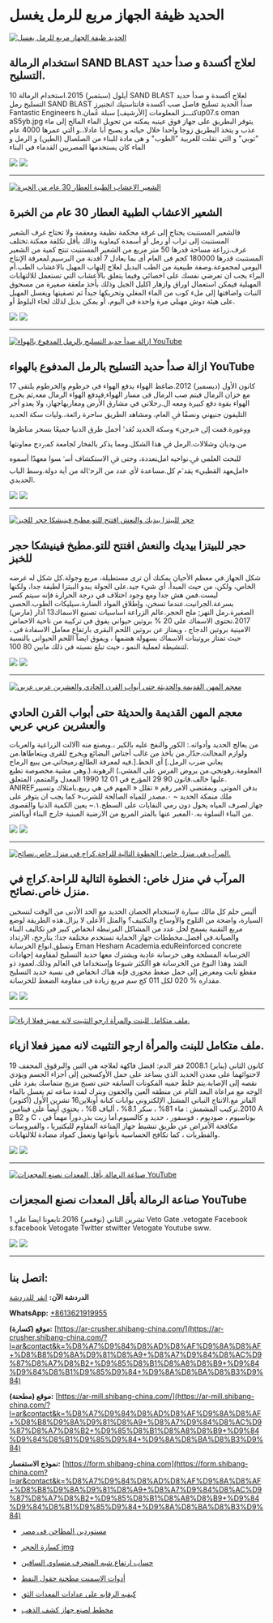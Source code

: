 # الحديد ظيفة الجهاز مربع للرمل يغسل

<a href="https://swt.shibang-china.com/?l=ar&img&k=%D8%A7%D9%84%D8%AD%D8%AF%D9%8A%D8%AF+%D8%B8%D9%8A%D9%81%D8%A9+%D8%A7%D9%84%D8%AC%D9%87%D8%A7%D8%B2+%D9%85%D8%B1%D8%A8%D8%B9+%D9%84%D9%84%D8%B1%D9%85%D9%84+%D9%8A%D8%BA%D8%B3%D9%84" target="_blank">![الحديد ظيفة الجهاز مربع للرمل يغسل](http://static.shibang-china.com/all-800x300/108.jpg)</a>

## استخدام الرمالة SAND BLAST لعلاج أكسدة و صدأ حديد التسليح.
10 أيلول (سبتمبر) 2015.استخدام الرمالة SAND BLAST لعلاج أكسدة و صدأ حديد التسليح رمل SAND BLAST صدأ الحديد تسليح فاصل صب أكسدة فانتاستيك انجنيرز Fantastic Engineers h.كنـــز المعلومات [الأرشيف] سبلة عُمانup07.s oman aS5yb.jpg يتوفر البطريق على جهاز فوق عينبه يمكنه من تحويل الماء المالح إلى ماء عذب و يتخذ البطريق زوجا واحدا خلال حياته و يصبح أبا عادلا،.و التي عمرها 4000 عام &quot;توبي&quot; و التي نقلت للعربية &quot;الطوب&quot; و هى مادة للبناء من الصلصال (الطين) و الرمل و الماء كان يستخدمها المصريين القدماء في البناء


<a href="https://whatsapp.shibangsoft.com/WhatsApp.php" target="_blank" title="WhatsApp">![](http://static.shibang-china.com/icon/whatsapp.png)</a> <a href="https://swt.shibang-china.com/?l=ar&icon&k=%D8%A7%D9%84%D8%AD%D8%AF%D9%8A%D8%AF+%D8%B8%D9%8A%D9%81%D8%A9+%D8%A7%D9%84%D8%AC%D9%87%D8%A7%D8%B2+%D9%85%D8%B1%D8%A8%D8%B9+%D9%84%D9%84%D8%B1%D9%85%D9%84+%D9%8A%D8%BA%D8%B3%D9%84" target="_blank">![](http://static.shibang-china.com/icon/chat-ar.png)</a>

---

<a href="https://swt.shibang-china.com/?l=ar&img&k=%D8%A7%D9%84%D8%AD%D8%AF%D9%8A%D8%AF+%D8%B8%D9%8A%D9%81%D8%A9+%D8%A7%D9%84%D8%AC%D9%87%D8%A7%D8%B2+%D9%85%D8%B1%D8%A8%D8%B9+%D9%84%D9%84%D8%B1%D9%85%D9%84+%D9%8A%D8%BA%D8%B3%D9%84" target="_blank">![الشعير الاعشاب الطبية العطار 30 عام من الخبرة](http://static.shibang-china.com/all-800x300/1516.jpg)</a>

## الشعير الاعشاب الطبية العطار 30 عام من الخبرة
فالشعير المستنبت يحتاج إلى غرفة محكمة نظيفة ومعقمة ولا تحتاج غرف الشعير المستنبت إلى تراب أو رمل أو أسمدة كيماوية وذلك بأقل تكلفة ممكنة.تختلف غرف.زراعة مساحة قدرها 50 متر مربع من الشعير المستنبت تنتج كمية من الشعير المستنبت قدرها 180000 كجم فى العام أى بما يعادل 7 أفدنة من البرسيم.لمعرفة الإنتاج اليومى لمجموعة.وصفة طبيعية من الطب البديل لعلاج إلتهاب المهبل بالاعشاب الطب.أم البراء يجب ان تعرضي نفسك على اخصائي وفيما يتعلق بالأعشاب التي تستعمل للالتهابات المهبلية فيمكن استعمال اوراق وازهار اكليل الجبل وذلك بأخذ ملعقة صغيرة من مسحوق النبات واضافتها إلى ملء كوب من الماء المغلي وتحريكها جيداً ثم تصفيتها ويغسل المهبل على هيئة دوش مهبلي مرة واحدة في اليوم، أو يمكن بديل لذلك لحاء البلوط أو.


<a href="https://whatsapp.shibangsoft.com/WhatsApp.php" target="_blank" title="WhatsApp">![](http://static.shibang-china.com/icon/whatsapp.png)</a> <a href="https://swt.shibang-china.com/?l=ar&icon&k=%D8%A7%D9%84%D8%AD%D8%AF%D9%8A%D8%AF+%D8%B8%D9%8A%D9%81%D8%A9+%D8%A7%D9%84%D8%AC%D9%87%D8%A7%D8%B2+%D9%85%D8%B1%D8%A8%D8%B9+%D9%84%D9%84%D8%B1%D9%85%D9%84+%D9%8A%D8%BA%D8%B3%D9%84" target="_blank">![](http://static.shibang-china.com/icon/chat-ar.png)</a>

---

<a href="https://swt.shibang-china.com/?l=ar&img&k=%D8%A7%D9%84%D8%AD%D8%AF%D9%8A%D8%AF+%D8%B8%D9%8A%D9%81%D8%A9+%D8%A7%D9%84%D8%AC%D9%87%D8%A7%D8%B2+%D9%85%D8%B1%D8%A8%D8%B9+%D9%84%D9%84%D8%B1%D9%85%D9%84+%D9%8A%D8%BA%D8%B3%D9%84" target="_blank">![ازالة صدأ حديد التسليح بالرمل المدفوع بالهواء YouTube](http://static.shibang-china.com/all-800x300/214.jpg)</a>

## ازالة صدأ حديد التسليح بالرمل المدفوع بالهواء YouTube
17 كانون الأول (ديسمبر) 2012.ضاغط الهواء يدفع الهواء فى خرطوم والخرطوم يلتقى مع خزان الرمال فيتم صب الرمال فى مسار الهواء,فيدفع الهواء الرمال معه,ثم يخرج الهواء بقوة دفع كبيرة ومعه ال.رحلاتي في مشارق الأرض ومغاربهاﺟﻬﺎز، وﻻ ﻳﻌﺪو أﺟﺮ اﻟﺘﻠﻴﻔﻮن ﺟﻨﻴﻬني وﻧﺼﻔًﺎ ﰲ اﻟﻌﺎم، وﻣﺸﺎﻫﺪ اﻟﻄﺮﻳﻖ ﺳﺎﺣﺮة راﺋﻌﺔ،.وﻟﻴﺎت ﺳﻜﺔ اﻟﺤﺪﻳﺪ ووﻋﻮرة.ﻗﻤﺖ إﱃ «ﺑﺮﺟﻦ» وﺳﻜﺔ اﻟﺤﺪﻳﺪ ﺗُﻌَﺪﱡ أﺟﻤﻞ ﻃﺮق اﻟﺪﻧﻴﺎ ﺟﻤﻴﻌًﺎ ﺑﺴﺤﺮ ﻣﻨﺎﻇﺮﻫﺎ ﻣﻦ.ودﻳﺎن وﺷﻼﻻت.اﻟﺮﻣﻞ ﰲ ﻫﺬا اﻟﺸﻜﻞ.وﻣﻤﺎ ﻳﺬﻛﺮ ﺑﺎﻟﻔﺨﺎر ﻟﺠﺎﻣﻌﺔ ﻛﻤﱪدج ﻣﻌﺎوﻧﺘﻬﺎ ﻟﻠﺒﺤﺚ اﻟﻌﻠﻤﻲ ﰲ.ﻧﻮاﺣﻴﻪ املﺘﻌﺪدة، وﺣﺘﻰ ﰲ اﻻﺳﺘﻜﺸﺎف أﺳﱠ ﺴﻮا ﻣﻌﻬﺪًا أﺳﻤﻮه «املﻌﻬﺪ اﻟﻘﻄﺒﻲ» ﻳﻘﺪﱢم ﻛﻞ.ﻣﺴﺎﻋﺪة ﻷي ﻋﺪد ﻣﻦ اﻟﺮﺣﱠﺎﻟﺔ ﻣﻦ أﻳﺔ دوﻟﺔ.وﺳﻂ اﻟﺒﺎب اﻟﺤﺪﻳﺪي.


<a href="https://whatsapp.shibangsoft.com/WhatsApp.php" target="_blank" title="WhatsApp">![](http://static.shibang-china.com/icon/whatsapp.png)</a> <a href="https://swt.shibang-china.com/?l=ar&icon&k=%D8%A7%D9%84%D8%AD%D8%AF%D9%8A%D8%AF+%D8%B8%D9%8A%D9%81%D8%A9+%D8%A7%D9%84%D8%AC%D9%87%D8%A7%D8%B2+%D9%85%D8%B1%D8%A8%D8%B9+%D9%84%D9%84%D8%B1%D9%85%D9%84+%D9%8A%D8%BA%D8%B3%D9%84" target="_blank">![](http://static.shibang-china.com/icon/chat-ar.png)</a>

---

<a href="https://swt.shibang-china.com/?l=ar&img&k=%D8%A7%D9%84%D8%AD%D8%AF%D9%8A%D8%AF+%D8%B8%D9%8A%D9%81%D8%A9+%D8%A7%D9%84%D8%AC%D9%87%D8%A7%D8%B2+%D9%85%D8%B1%D8%A8%D8%B9+%D9%84%D9%84%D8%B1%D9%85%D9%84+%D9%8A%D8%BA%D8%B3%D9%84" target="_blank">![حجر للبيتزا بيديك والنعش افتتح للتو.مطبخ فينيشكا حجر للخبز](http://static.shibang-china.com/all-800x300/48.jpg)</a>

## حجر للبيتزا بيديك والنعش افتتح للتو.مطبخ فينيشكا حجر للخبز
شكل الجهاز.في معظم الأحيان يمكنك أن ترى مستطيلة، مربع وجولة.كل شكل له غرضه الخاص، ولكن، من حيث المبدأ، أي شيء جيد.على الجولة يبدو البيتزا لطيفة جدا، ولكنها ليست.فمن هش جدا ومع وجود اختلاف في درجة الحرارة فإنه سيتم كسر بسرعة.الجرانيت.عندما تسخن، وإطلاق المواد الضارة.سيليكات الطوب.الحصى الصغيرة.رمل النهر; ملح الحجر.عالم الزراعة اساسيات تصنيع الاسماك13 آذار (مارس) 2017.تحتوى الاسماك على 20 % بروتين حيوانى يفوق فى تركيبة من ناحية الاحماض الامينية بروتين الدجاج ، ويمتاز عن بروتين اللحم البقرى بارتفاع معامل الاسفادة فى ، حيث تمتاز بروتينات الاسماك بسهولة هضمها ، ويفوق ايضاّ اللحم الحيوانى بالنسبة لتنشيطة لعملية النمو ، حيث تبلغ نسبته فى ذلك مابين 80 100.


<a href="https://whatsapp.shibangsoft.com/WhatsApp.php" target="_blank" title="WhatsApp">![](http://static.shibang-china.com/icon/whatsapp.png)</a> <a href="https://swt.shibang-china.com/?l=ar&icon&k=%D8%A7%D9%84%D8%AD%D8%AF%D9%8A%D8%AF+%D8%B8%D9%8A%D9%81%D8%A9+%D8%A7%D9%84%D8%AC%D9%87%D8%A7%D8%B2+%D9%85%D8%B1%D8%A8%D8%B9+%D9%84%D9%84%D8%B1%D9%85%D9%84+%D9%8A%D8%BA%D8%B3%D9%84" target="_blank">![](http://static.shibang-china.com/icon/chat-ar.png)</a>

---

<a href="https://swt.shibang-china.com/?l=ar&img&k=%D8%A7%D9%84%D8%AD%D8%AF%D9%8A%D8%AF+%D8%B8%D9%8A%D9%81%D8%A9+%D8%A7%D9%84%D8%AC%D9%87%D8%A7%D8%B2+%D9%85%D8%B1%D8%A8%D8%B9+%D9%84%D9%84%D8%B1%D9%85%D9%84+%D9%8A%D8%BA%D8%B3%D9%84" target="_blank">![معجم المهن القديمة والحديثة حتى أبواب القرن الحادي والعشرين عربي عربي](http://static.shibang-china.com/all-800x300/501.jpg)</a>

## معجم المهن القديمة والحديثة حتى أبواب القرن الحادي والعشرين عربي عربي
من يعالج الحديد وأدواته.: الكور والنفخ عليه بالكير ،.ويصنع منه اآلالت الزراعية والعربات ولوازم المحالت.حدّار.من يأخذ من غالب أجناس البضائع ويخرج للقرى ويتعاطاها.من يعاني ضرب الرمل.] أي الحظ.[.فيه لمعرفة الطالع.رميحاتي.من يبيع الرماح المعلومة.رهونجي.من يروض الفرس على المشي.) الرهونة.(.وهي مشية.مخصوصة تطبع عليها خالف.قانون 90 29 المؤرخ في 01 12 1990 المعدل والمتمم، المتعلق. ANIREFبدفن الموتى. وبمقتضى الامر رقم « تقلل « المهم في هي ربيع.بامتلاك وتسيير ملك منمكة الحديد ~ ٠.مصدر للمياه الصالحة للشرب« كما يجب ان يتوفر على جهاز.لصرف المياه يحول دون رمي النفايات على السطح.١.~ يعين الكمية الدنيا والقصوى من البناء السلوة به.٠المعبر عنها بالمتر المربع من الارضية المبنية خارج البناء أويالمتر.


<a href="https://whatsapp.shibangsoft.com/WhatsApp.php" target="_blank" title="WhatsApp">![](http://static.shibang-china.com/icon/whatsapp.png)</a> <a href="https://swt.shibang-china.com/?l=ar&icon&k=%D8%A7%D9%84%D8%AD%D8%AF%D9%8A%D8%AF+%D8%B8%D9%8A%D9%81%D8%A9+%D8%A7%D9%84%D8%AC%D9%87%D8%A7%D8%B2+%D9%85%D8%B1%D8%A8%D8%B9+%D9%84%D9%84%D8%B1%D9%85%D9%84+%D9%8A%D8%BA%D8%B3%D9%84" target="_blank">![](http://static.shibang-china.com/icon/chat-ar.png)</a>

---

<a href="https://swt.shibang-china.com/?l=ar&img&k=%D8%A7%D9%84%D8%AD%D8%AF%D9%8A%D8%AF+%D8%B8%D9%8A%D9%81%D8%A9+%D8%A7%D9%84%D8%AC%D9%87%D8%A7%D8%B2+%D9%85%D8%B1%D8%A8%D8%B9+%D9%84%D9%84%D8%B1%D9%85%D9%84+%D9%8A%D8%BA%D8%B3%D9%84" target="_blank">![المرآب في منزل خاص: الخطوة التالية للراحة.كراج في منزل خاص.نصائح.](http://static.shibang-china.com/all-800x300/413.jpg)</a>

## المرآب في منزل خاص: الخطوة التالية للراحة.كراج في منزل خاص.نصائح.
أليس حلم كل مالك سيارة لاستخدام الحصان الحديد مع الحد الأدنى من الوقت لتسخين السيارة، واضحة من الثلوج والأوساخ والتكثيف؟ والمثل الأعلى لا يزال.هذه الطريقة لوضع مربع التقنية يسمح لحل عدد من المشاكل المرتبطة انخفاض كبير في تكاليف البناء والصيانة.في أفضل.مخططات جهاز الحماية تستخدم مختلفة جدا: يتأرجح، الارتداد وتسلق.انواع الخرسانة Eman Hesham Academia.eduReinforced concrete الخرسانة المسلحة وهى خرسانة عادية ويشترك معها حديد التسليح لمقاومة إجهادات الشد وهذا النوع من الخرسانة هو األكثر شيوعا وإستخداما فى العالم وذلك.لعمود ذو مقطع ثابت ومعرض إلى حمل ضغط محورى فإنه هناك انخفاض فى نسبة حديد التسليح مقداره % 020 لكل 011 كج سم مربع زيادة فى مقاومة الضغط للخرسانة.


<a href="https://whatsapp.shibangsoft.com/WhatsApp.php" target="_blank" title="WhatsApp">![](http://static.shibang-china.com/icon/whatsapp.png)</a> <a href="https://swt.shibang-china.com/?l=ar&icon&k=%D8%A7%D9%84%D8%AD%D8%AF%D9%8A%D8%AF+%D8%B8%D9%8A%D9%81%D8%A9+%D8%A7%D9%84%D8%AC%D9%87%D8%A7%D8%B2+%D9%85%D8%B1%D8%A8%D8%B9+%D9%84%D9%84%D8%B1%D9%85%D9%84+%D9%8A%D8%BA%D8%B3%D9%84" target="_blank">![](http://static.shibang-china.com/icon/chat-ar.png)</a>

---

<a href="https://swt.shibang-china.com/?l=ar&img&k=%D8%A7%D9%84%D8%AD%D8%AF%D9%8A%D8%AF+%D8%B8%D9%8A%D9%81%D8%A9+%D8%A7%D9%84%D8%AC%D9%87%D8%A7%D8%B2+%D9%85%D8%B1%D8%A8%D8%B9+%D9%84%D9%84%D8%B1%D9%85%D9%84+%D9%8A%D8%BA%D8%B3%D9%84" target="_blank">![ملف متكامل للبنت والمرأة ارجو التثبيت لانه مميز فعلا ازياء.](http://static.shibang-china.com/all-800x300/600.jpg)</a>

## ملف متكامل للبنت والمرأة ارجو التثبيت لانه مميز فعلا ازياء.
19 كانون الثاني (يناير) 2008.1 فقر الدم: افضل فاكهة لعلاجه هي التين والبرقوق المجفف لاحتوائهما على معدن الحديد الذي يساعد على حمل الأوكسجين إلى أجزاء الجسم ويؤدي نقصه إلى الإصابة.يتم خلط جميه المكونات السابقه حتى تصبح مزيج متماسك يفرد على الوجه مع مراعاة البعد التام عن منطقه العين والجفون ويترك لمدة ساعه ثم يغسل بالماء الفاتر مع.الانتاج النباتي المشتل الإلكتروني بوابات كنانة أونلاين16 تشرين الأول (أكتوبر) 2010.تركيب المشمش : ماء 81% ، سكر 8.1% ، ألياف 8% ، يحتوي أيضاً على فيتامين A و B2 و C ، بوتاسيوم ، صوديوم ، فوسفور ، حديد و كالسيوم.أما زيت بذر.دوراً مهماً في مكافحة الأمراض عن طريق تنشيط جهاز المناعة المقاوم للبكتيريا ، والفيروسات والفطريات ، كما تكافح الحساسية بأنواعها وتعمل كمواد مضادة للالتهابات.


<a href="https://whatsapp.shibangsoft.com/WhatsApp.php" target="_blank" title="WhatsApp">![](http://static.shibang-china.com/icon/whatsapp.png)</a> <a href="https://swt.shibang-china.com/?l=ar&icon&k=%D8%A7%D9%84%D8%AD%D8%AF%D9%8A%D8%AF+%D8%B8%D9%8A%D9%81%D8%A9+%D8%A7%D9%84%D8%AC%D9%87%D8%A7%D8%B2+%D9%85%D8%B1%D8%A8%D8%B9+%D9%84%D9%84%D8%B1%D9%85%D9%84+%D9%8A%D8%BA%D8%B3%D9%84" target="_blank">![](http://static.shibang-china.com/icon/chat-ar.png)</a>

---

<a href="https://swt.shibang-china.com/?l=ar&img&k=%D8%A7%D9%84%D8%AD%D8%AF%D9%8A%D8%AF+%D8%B8%D9%8A%D9%81%D8%A9+%D8%A7%D9%84%D8%AC%D9%87%D8%A7%D8%B2+%D9%85%D8%B1%D8%A8%D8%B9+%D9%84%D9%84%D8%B1%D9%85%D9%84+%D9%8A%D8%BA%D8%B3%D9%84" target="_blank">![صناعة الرمالة بأقل المعدات نصنع المجعزات YouTube](http://static.shibang-china.com/all-800x300/1264.jpg)</a>

## صناعة الرمالة بأقل المعدات نصنع المجعزات YouTube
1 تشرين الثاني (نوفمبر) 2016.تابعونا ايضآ علي Veto Gate .vetogate Facebook s.facebook Vetogate Twitter stwitter Vetogate Youtube sww.

<a href="https://whatsapp.shibangsoft.com/WhatsApp.php" target="_blank" title="WhatsApp">![](http://static.shibang-china.com/icon/whatsapp.png)</a> <a href="https://swt.shibang-china.com/?l=ar&icon&k=%D8%A7%D9%84%D8%AD%D8%AF%D9%8A%D8%AF+%D8%B8%D9%8A%D9%81%D8%A9+%D8%A7%D9%84%D8%AC%D9%87%D8%A7%D8%B2+%D9%85%D8%B1%D8%A8%D8%B9+%D9%84%D9%84%D8%B1%D9%85%D9%84+%D9%8A%D8%BA%D8%B3%D9%84" target="_blank">![](http://static.shibang-china.com/icon/chat-ar.png)</a>

---
## اتصل بنا:

**الدردشة الآن:** [انقر للدردشة](https://swt.shibang-china.com?l=ar&contact&k=%D8%A7%D9%84%D8%AD%D8%AF%D9%8A%D8%AF+%D8%B8%D9%8A%D9%81%D8%A9+%D8%A7%D9%84%D8%AC%D9%87%D8%A7%D8%B2+%D9%85%D8%B1%D8%A8%D8%B9+%D9%84%D9%84%D8%B1%D9%85%D9%84+%D9%8A%D8%BA%D8%B3%D9%84)

**WhatsApp:**  [+8613621919955](https://whatsapp.shibangsoft.com/WhatsApp.php)

**موقع (كسارة):** [https://ar-crusher.shibang-china.com/](https://ar-crusher.shibang-china.com/?l=ar&contact&k=%D8%A7%D9%84%D8%AD%D8%AF%D9%8A%D8%AF+%D8%B8%D9%8A%D9%81%D8%A9+%D8%A7%D9%84%D8%AC%D9%87%D8%A7%D8%B2+%D9%85%D8%B1%D8%A8%D8%B9+%D9%84%D9%84%D8%B1%D9%85%D9%84+%D9%8A%D8%BA%D8%B3%D9%84)

**موقع (مطحنة):** [https://ar-mill.shibang-china.com/](https://ar-mill.shibang-china.com/?l=ar&contact&k=%D8%A7%D9%84%D8%AD%D8%AF%D9%8A%D8%AF+%D8%B8%D9%8A%D9%81%D8%A9+%D8%A7%D9%84%D8%AC%D9%87%D8%A7%D8%B2+%D9%85%D8%B1%D8%A8%D8%B9+%D9%84%D9%84%D8%B1%D9%85%D9%84+%D9%8A%D8%BA%D8%B3%D9%84)

**نموذج الاستفسار:** [https://form.shibang-china.com](https://form.shibang-china.com?l=ar&contact&k=%D8%A7%D9%84%D8%AD%D8%AF%D9%8A%D8%AF+%D8%B8%D9%8A%D9%81%D8%A9+%D8%A7%D9%84%D8%AC%D9%87%D8%A7%D8%B2+%D9%85%D8%B1%D8%A8%D8%B9+%D9%84%D9%84%D8%B1%D9%85%D9%84+%D9%8A%D8%BA%D8%B3%D9%84)

* [مستوردين المطاحن فى مصر](../22/%D9%85%D8%B3%D8%AA%D9%88%D8%B1%D8%AF%D9%8A%D9%86%20%D8%A7%D9%84%D9%85%D8%B7%D8%A7%D8%AD%D9%86%20%D9%81%D9%89%20%D9%85%D8%B5%D8%B1.md)

* [كسارة الحجر jmg](../24/%D9%83%D8%B3%D8%A7%D8%B1%D8%A9%20%D8%A7%D9%84%D8%AD%D8%AC%D8%B1%20jmg.md)

* [حساب ارتفاع شبه المنحرف متساوي الساقين](../22/%D8%AD%D8%B3%D8%A7%D8%A8%20%D8%A7%D8%B1%D8%AA%D9%81%D8%A7%D8%B9%20%D8%B4%D8%A8%D9%87%20%D8%A7%D9%84%D9%85%D9%86%D8%AD%D8%B1%D9%81%20%D9%85%D8%AA%D8%B3%D8%A7%D9%88%D9%8A%20%D8%A7%D9%84%D8%B3%D8%A7%D9%82%D9%8A%D9%86.md)

* [أدوات الاسمنت مطحنة حقول النفط](../22/%D8%A3%D8%AF%D9%88%D8%A7%D8%AA%20%D8%A7%D9%84%D8%A7%D8%B3%D9%85%D9%86%D8%AA%20%D9%85%D8%B7%D8%AD%D9%86%D8%A9%20%D8%AD%D9%82%D9%88%D9%84%20%D8%A7%D9%84%D9%86%D9%81%D8%B7.md)

* [كيفيه الرقابه على عدادات المعدات الثق](../22/%D9%83%D9%8A%D9%81%D9%8A%D9%87%20%D8%A7%D9%84%D8%B1%D9%82%D8%A7%D8%A8%D9%87%20%D8%B9%D9%84%D9%89%20%D8%B9%D8%AF%D8%A7%D8%AF%D8%A7%D8%AA%20%D8%A7%D9%84%D9%85%D8%B9%D8%AF%D8%A7%D8%AA%20%D8%A7%D9%84%D8%AB%D9%82.md)

* [مخطط لصنع جهاز كشف الذهب](../21/%D9%85%D8%AE%D8%B7%D8%B7%20%D9%84%D8%B5%D9%86%D8%B9%20%D8%AC%D9%87%D8%A7%D8%B2%20%D9%83%D8%B4%D9%81%20%D8%A7%D9%84%D8%B0%D9%87%D8%A8.md)